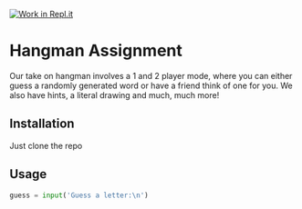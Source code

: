[![Work in Repl.it](https://classroom.github.com/assets/work-in-replit-14baed9a392b3a25080506f3b7b6d57f295ec2978f6f33ec97e36a161684cbe9.svg)](https://classroom.github.com/online_ide?assignment_repo_id=350247&assignment_repo_type=GroupAssignmentRepo)
# Hangman Assignment

Our take on hangman involves a 1 and 2 player mode, where you can either guess a randomly generated word or have a friend think of one for you. We also have hints, a literal drawing and much, much more!

## Installation

Just clone the repo

## Usage

```python
guess = input('Guess a letter:\n')
```